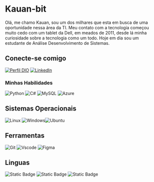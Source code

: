 
# Kauan-bit

Olá, me chamo Kauan, sou um dos milhares que esta em busca de uma oportunidade nessa área da TI. Meu contato com a tecnologia começou muito cedo com um tablet da Dell, em meados de 2011, desde lá minha curiosidade sobre a tecnologia como um todo.
Hoje em dia sou um estudante de Análise Desenvolvimento de Sistemas.

## Conecte-se comigo
[![Perfil DIO](https://img.shields.io/badge/-Meu%20Perfil%20na%20DIO-30A3DC?style=for-the-badge)](https://www.dio.me/users/kluiz5302)
[![LinkedIn](https://img.shields.io/badge/-LinkedIn-000?style=for-the-badge&logo=linkedin&logoColor=30A3DC)](https://www.linkedin.com/in/kauan-luiz-9b4475258
)

### Minhas Habilidades
![Python](https://img.shields.io/badge/python-3670A0?style=for-the-badge&logo=python&logoColor=ffdd54)
![C#](https://img.shields.io/badge/C%23-239120?style=for-the-badge&logo=c-sharp&logoColor=white)
![MySQL](https://img.shields.io/badge/MySQL-00000F?style=for-the-badge&logo=mysql&logoColor=white)
![Azure](https://img.shields.io/badge/Azure-blue?style=for-the-badge&logo=microsoft%20azure&logoColor=blue&labelColor=FFFFFF&link=https%3A%2F%2Fimages.app.goo.gl%2FK7PN1jYJd57x4q7A8)
## Sistemas Operacionais 
 ![Linux](https://img.shields.io/badge/Linux-000?style=for-the-badge&logo=linux&logoColor=FCC624)
![Windows](https://img.shields.io/badge/Windows-000?style=for-the-badge&logo=windows&logoColor=2CA5E0)![Ubuntu](https://img.shields.io/badge/Ubuntu-35495E?style=for-the-badge&logo=ubuntu&logoColor=2CA5E0)
## Ferramentas
![Git](https://img.shields.io/badge/GIT-E44C30?style=for-the-badge&logo=git&logoColor=white) ![Vscode](https://img.shields.io/badge/Vscode-007ACC?style=for-the-badge&logo=visual-studio-code&logoColor=white) ![Figma](https://img.shields.io/badge/Figma-696969?style=for-the-badge&logo=figma&logoColor=figma)

## Linguas
![Static Badge](https://img.shields.io/badge/Ingl%C3%AAs%20-%20Avan%C3%A7ado-red)
![Static Badge](https://img.shields.io/badge/%20Franc%C3%AAs-%20B%C3%A1sico-red) ![Static Badge](https://img.shields.io/badge/%20Portugu%C3%AAs-%20Fluente-red)










